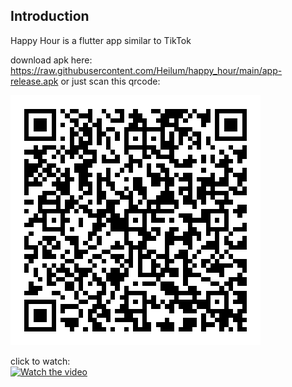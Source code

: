 ## Introduction
Happy Hour is a flutter app similar to TikTok

download apk here: https://raw.githubusercontent.com/Heilum/happy_hour/main/app-release.apk or just scan this qrcode:


![QRCode](https://raw.githubusercontent.com/Heilum/happy_hour/main/qrcode2.png)

click to watch:<br/>
[![Watch the video](https://img.youtube.com/vi/lb78_Pi-IH0/hqdefault.jpg)](https://youtu.be/lb78_Pi-IH0)



